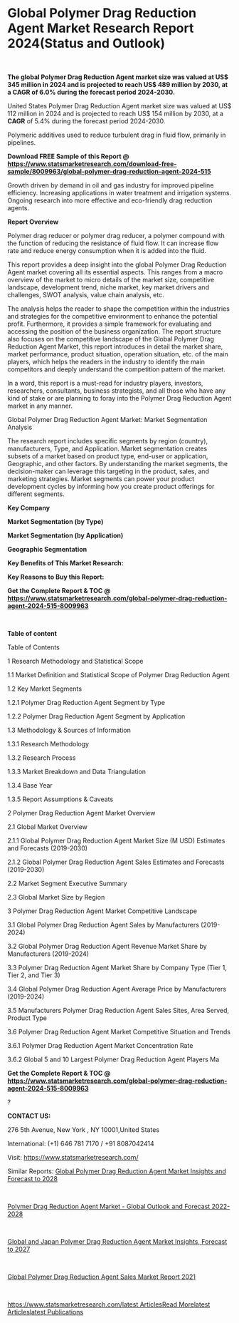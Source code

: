 <h1>Global Polymer Drag Reduction Agent Market Research Report 2024(Status and Outlook)</h1><br/><p><strong>The global Polymer Drag Reduction Agent market size was valued at US$ 345 million in 2024 and is projected to reach US$ 489 million by 2030, at a <strong>CAGR</strong> of 6.0% during the forecast period 2024-2030.</strong></p>
 
 
 
 <p>United States Polymer Drag Reduction Agent market size was valued at US$ 112 million in 2024 and is projected to reach US$ 154 million by 2030, at a <strong>CAGR</strong> of 5.4% during the forecast period 2024-2030.</p>
 
 
 
 <p>Polymeric additives used to reduce turbulent drag in fluid flow, primarily in pipelines.</p>
 
 
 
 <p><strong>Download FREE Sample of this Report @ <a href="https://www.statsmarketresearch.com/download-free-sample/8009963/global-polymer-drag-reduction-agent-2024-515">https://www.statsmarketresearch.com/download-free-sample/8009963/global-polymer-drag-reduction-agent-2024-515</a></strong></p>
 
 
 
 <p>Growth driven by demand in oil and gas industry for improved pipeline efficiency. Increasing applications in water treatment and irrigation systems. Ongoing research into more effective and eco-friendly drag reduction agents.</p>
 
 
 
 <p><strong>Report Overview</strong></p>
 
 
 
 <p>Polymer drag reducer or polymer drag reducer, a polymer compound with the function of reducing the resistance of fluid flow. It can increase flow rate and reduce energy consumption when it is added into the fluid.</p>
 
 
 
 <p>This report provides a deep insight into the global Polymer Drag Reduction Agent market covering all its essential aspects. This ranges from a macro overview of the market to micro details of the market size, competitive landscape, development trend, niche market, key market drivers and challenges, SWOT analysis, value chain analysis, etc.</p>
 
 
 
 <p>The analysis helps the reader to shape the competition within the industries and strategies for the competitive environment to enhance the potential profit. Furthermore, it provides a simple framework for evaluating and accessing the position of the business organization. The report structure also focuses on the competitive landscape of the Global Polymer Drag Reduction Agent Market, this report introduces in detail the market share, market performance, product situation, operation situation, etc. of the main players, which helps the readers in the industry to identify the main competitors and deeply understand the competition pattern of the market.</p>
 
 
 
 <p>In a word, this report is a must-read for industry players, investors, researchers, consultants, business strategists, and all those who have any kind of stake or are planning to foray into the Polymer Drag Reduction Agent market in any manner.</p>
 
 
 
 <p>Global Polymer Drag Reduction Agent Market: Market Segmentation Analysis</p>
 
 
 
 <p>The research report includes specific segments by region (country), manufacturers, Type, and Application. Market segmentation creates subsets of a market based on product type, end-user or application, Geographic, and other factors. By understanding the market segments, the decision-maker can leverage this targeting in the product, sales, and marketing strategies. Market segments can power your product development cycles by informing how you create product offerings for different segments.</p>
 
 
 
 <p><strong>Key Company</strong></p>
 
 
 
 <p><strong>Market Segmentation (by Type)</strong></p>
 
 
 
 <p><strong>Market Segmentation (<strong>by Application</strong>)</strong></p>
 
 
 
 <p><strong>Geographic Segmentation</strong></p>
 
 
 
 <p><strong>Key Benefits of This Market Research:</strong></p>
 
 
 
 <p><strong>Key <strong>Reasons to Buy</strong> this Report:</strong></p>
 
 
 
 <div><b>Get the Complete Report & TOC @ <a href="https://www.statsmarketresearch.com/global-polymer-drag-reduction-agent-2024-515-8009963">https://www.statsmarketresearch.com/global-polymer-drag-reduction-agent-2024-515-8009963</a></b></div>
 
 
 
 <p><br />
 
 <b>Table of content</b></p>
 
 
 
 <p>Table of Contents<br />
 
 1 Research Methodology and Statistical Scope<br />
 
 1.1 Market Definition and Statistical Scope of Polymer Drag Reduction Agent<br />
 
 1.2 Key Market Segments<br />
 
 1.2.1 Polymer Drag Reduction Agent Segment by Type<br />
 
 1.2.2 Polymer Drag Reduction Agent Segment by Application<br />
 
 1.3 Methodology & Sources of Information<br />
 
 1.3.1 Research Methodology<br />
 
 1.3.2 Research Process<br />
 
 1.3.3 Market Breakdown and Data Triangulation<br />
 
 1.3.4 Base Year<br />
 
 1.3.5 Report Assumptions & Caveats<br />
 
 2 Polymer Drag Reduction Agent Market Overview<br />
 
 2.1 Global Market Overview<br />
 
 2.1.1 Global Polymer Drag Reduction Agent Market Size (M USD) Estimates and Forecasts (2019-2030)<br />
 
 2.1.2 Global Polymer Drag Reduction Agent Sales Estimates and Forecasts (2019-2030)<br />
 
 2.2 Market Segment Executive Summary<br />
 
 2.3 Global Market Size by Region<br />
 
 3 Polymer Drag Reduction Agent Market Competitive Landscape<br />
 
 3.1 Global Polymer Drag Reduction Agent Sales by Manufacturers (2019-2024)<br />
 
 3.2 Global Polymer Drag Reduction Agent Revenue Market Share by Manufacturers (2019-2024)<br />
 
 3.3 Polymer Drag Reduction Agent Market Share by Company Type (Tier 1, Tier 2, and Tier 3)<br />
 
 3.4 Global Polymer Drag Reduction Agent Average Price by Manufacturers (2019-2024)<br />
 
 3.5 Manufacturers Polymer Drag Reduction Agent Sales Sites, Area Served, Product Type<br />
 
 3.6 Polymer Drag Reduction Agent Market Competitive Situation and Trends<br />
 
 3.6.1 Polymer Drag Reduction Agent Market Concentration Rate<br />
 
 3.6.2 Global 5 and 10 Largest Polymer Drag Reduction Agent Players Ma</p>
 
 
 
 <div><b>Get the Complete Report & TOC @ <a href="https://www.statsmarketresearch.com/global-polymer-drag-reduction-agent-2024-515-8009963">https://www.statsmarketresearch.com/global-polymer-drag-reduction-agent-2024-515-8009963</a></b></div>
 
 
 
 <p>? </p>
 
 
 
 <p><b>CONTACT US:</b><br />
 
 276 5th Avenue, New York , NY 10001,United States<br />
 
 International: (+1) 646 781 7170 / +91 8087042414<br />
 
 Visit: <a href="https://www.statsmarketresearch.com/">https://www.statsmarketresearch.com/</a><br />
 
 Similar Reports: <a href="https://www.statsmarketresearch.com/global-polymer-drag-reduction-agent-2024-515-8009963">Global Polymer Drag Reduction Agent Market Insights and Forecast to 2028</a><br />
 
 <br />
 
 <a href="https://www.statsmarketresearch.com/global-polymer-drag-reduction-agent-2024-515-8009963">Polymer Drag Reduction Agent Market - Global Outlook and Forecast 2022-2028</a><br />
 
 <br />
 
 <a href="https://www.statsmarketresearch.com/global-polymer-drag-reduction-agent-2024-515-8009963">Global and Japan Polymer Drag Reduction Agent Market Insights, Forecast to 2027</a><br />
 
 <br />
 
 <a href="https://www.statsmarketresearch.com/global-polymer-drag-reduction-agent-2024-515-8009963">Global Polymer Drag Reduction Agent Sales Market Report 2021</a><br />
 
 <br />
 
 <a href="https://gyeongbokgung.com">https://www.statsmarketresearch.com/</a><a href="https://hallyeomaritime.com">latest Articles</a><a href="https://jingwansa.com">Read More</a><a href="https://nguoiviet.jp/">latest Articles</a><a href="https://www.intelmarketresearch.com/">latest Publications</a></p>